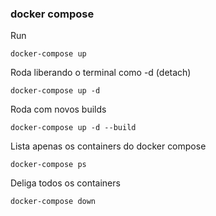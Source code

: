 
### docker compose

Run
``` shell
docker-compose up
```

Roda liberando o terminal como -d (detach)
``` shell
docker-compose up -d
```

Roda com novos builds
``` shell
docker-compose up -d --build
```

Lista apenas os containers do docker compose
``` shell
docker-compose ps
```

Deliga todos os containers
``` shell
docker-compose down
```

```
